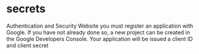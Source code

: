 # secrets
Authentication and Security Website
you must register an application with Google. If you have not already done so, a new project can be created in the Google Developers Console. Your application will be issued a client ID and client secret

